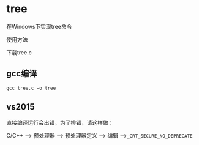 # tree
在Windows下实现tree命令

使用方法

下载tree.c
## gcc编译
```
gcc tree.c -o tree
```

## vs2015
直接编译运行会出错，为了排错，请这样做：

C/C++ --> 预处理器 --> 预处理器定义 --> 编辑 -->`_CRT_SECURE_NO_DEPRECATE`
